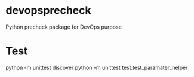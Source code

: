 # devopsprecheck
Python precheck package for DevOps purpose

# Test
python -m unittest discover
python -m unittest test.test_paramater_helper

